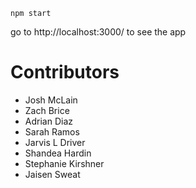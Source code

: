 `npm start`

go to http://localhost:3000/ to see the app

# Contributors

- Josh McLain
- Zach Brice
- Adrian Diaz
- Sarah Ramos
- Jarvis L Driver
- Shandea Hardin
- Stephanie Kirshner
- Jaisen Sweat
